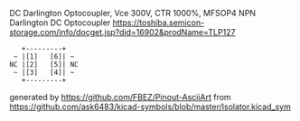 DC Darlington Optocoupler, Vce 300V, CTR 1000%, MFSOP4
NPN Darlington DC Optocoupler
https://toshiba.semicon-storage.com/info/docget.jsp?did=16902&prodName=TLP127


	   +---------+
	 ~ |[1]   [6]| ~
	NC |[2]   [5]| NC
	 ~ |[3]   [4]| ~
	   +---------+


generated by https://github.com/FBEZ/Pinout-AsciiArt from https://github.com/ask6483/kicad-symbols/blob/master/Isolator.kicad_sym